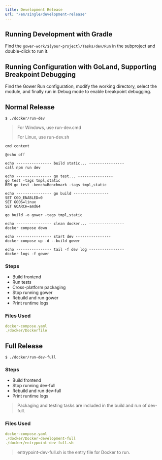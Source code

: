 ```yaml
---
title: Development Release
url: "/en/single/development-release"
---
```



## Running Development with Gradle

Find the `gower-work/${your-project}/Tasks/dev/Run` in the subproject and double-click to run it.

## Running Configuration with GoLand, Supporting Breakpoint Debugging

Find the Gower Run configuration, modify the working directory, select the module, and finally run in Debug mode to enable breakpoint debugging.

## Normal Release

```shell
$ ./docker/run-dev
```

> For Windows, use run-dev.cmd
>
> For Linux, use run-dev.sh

`cmd content`

```shell
@echo off

echo ---------------- build static... ----------------
call npm run dev

echo ---------------- go test... ----------------
go test -tags tmpl,static
REM go test -bench=Benchmark -tags tmpl,static

echo ---------------- go build ----------------
SET CGO_ENABLED=0
SET GOOS=linux
SET GOARCH=amd64

go build -o gower -tags tmpl,static

echo ---------------- clean docker... ----------------
docker compose down

echo ---------------- start dev ----------------
docker compose up -d --build gower

echo ---------------- tail -f dev log ----------------
docker logs -f gower

```


### Steps

- Build frontend
- Run tests
- Cross-platform packaging
- Stop running gower
- Rebuild and run gower
- Print runtime logs

### Files Used

```yaml
docker-compose.yaml
./docker/Dockerfile
```


## Full Release

```shell
$ ./docker/run-dev-full
```


### Steps

- Build frontend
- Stop running dev-full
- Rebuild and run dev-full
- Print runtime logs

> Packaging and testing tasks are included in the build and run of dev-full.

### Files Used

```yaml
docker-compose.yaml
./docker/Docker-development-full
./docker/entrypoint-dev-full.sh
```

> entrypoint-dev-full.sh is the entry file for Docker to run.
